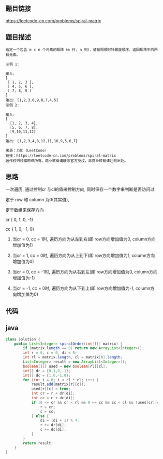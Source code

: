 ## 

## 题目链接

https://leetcode-cn.com/problems/spiral-matrix

## 题目描述

```
给定一个包含 m x n 个元素的矩阵（m 行, n 列），请按照顺时针螺旋顺序，返回矩阵中的所有元素。

示例 1:

输入:
[
 [ 1, 2, 3 ],
 [ 4, 5, 6 ],
 [ 7, 8, 9 ]
]
输出: [1,2,3,6,9,8,7,4,5]
示例 2:

输入:
[
  [1, 2, 3, 4],
  [5, 6, 7, 8],
  [9,10,11,12]
]
输出: [1,2,3,4,8,12,11,10,9,5,6,7]

来源：力扣（LeetCode）
链接：https://leetcode-cn.com/problems/spiral-matrix
著作权归领扣网络所有。商业转载请联系官方授权，非商业转载请注明出处。
```

## 思路

一次遍历, 通过控制cr 与cl的值来控制方向, 同时保存一个数字来判断是否访问过

定于 row 和 column 为0(其实值),

定于数组来保存方向

cr { 0, 1, 0, -1}

cc { 1, 0, -1, 0}

1. 当cr = 0, cc = 1时, 遍历方向为从左到右(即 row方向增加值为0, column方向增加值为1)

2. 当cr = 1, cc = 0时, 遍历方向为从上到下(即 row方向增加值为1, column方向增加值为0)
3. 当cr = 0, cc = -1时, 遍历方向为从右到左(即 row方向增加值为0, column方向增加值为-1)
4. 当cr = -1, cc = 0时, 遍历方向为从下到上(即 row方向增加值为-1, column方向增加值为0)

## 代码

## java

```java
class Solution {
    public List<Integer> spiralOrder(int[][] matrix) {
        if (matrix.length == 0) return new ArrayList<Integer>();
        int r = 0, c = 0, di = 0;
        int rl = matrix.length, cl = matrix[0].length;
        List<Integer> result = new ArrayList<Integer>();
        boolean[][] used = new boolean[rl][cl];
        int[] dr = {0,1,0,-1};
        int[] dc = {1,0,-1,0};
        for (int i = 0; i < rl * cl; i++) {
            result.add(matrix[r][c]);
            used[r][c] = true;
            int cr = r + dr[di];
            int cc = c + dc[di];
            if (0 <= cr && cr < rl && 0 <= cc && cc < cl && !used[cr][cc]) {
                r = cr;
                c = cc;
            } else {
                di = (di + 1) % 4;
                r += dr[di];
                c += dc[di];
            }
        }
        return result;
    }
}
```

